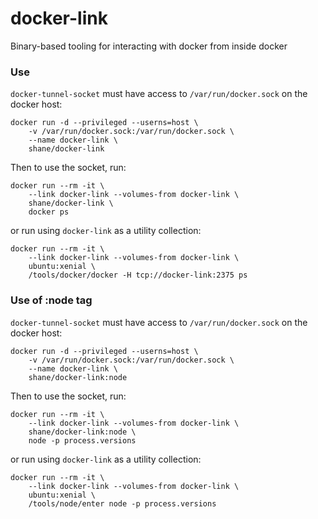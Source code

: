 # docker-link

Binary-based tooling for interacting with docker from inside docker

### Use

`docker-tunnel-socket` must have access to `/var/run/docker.sock` on the docker host:

    docker run -d --privileged --userns=host \
        -v /var/run/docker.sock:/var/run/docker.sock \
        --name docker-link \
        shane/docker-link

Then to use the socket, run:

    docker run --rm -it \
        --link docker-link --volumes-from docker-link \
        shane/docker-link \
        docker ps

or run using `docker-link` as a utility collection:

    docker run --rm -it \
        --link docker-link --volumes-from docker-link \
        ubuntu:xenial \
        /tools/docker/docker -H tcp://docker-link:2375 ps

### Use of :node tag

`docker-tunnel-socket` must have access to `/var/run/docker.sock` on the docker host:

    docker run -d --privileged --userns=host \
        -v /var/run/docker.sock:/var/run/docker.sock \
        --name docker-link \
        shane/docker-link:node

Then to use the socket, run:

    docker run --rm -it \
        --link docker-link --volumes-from docker-link \
        shane/docker-link:node \
        node -p process.versions

or run using `docker-link` as a utility collection:

    docker run --rm -it \
        --link docker-link --volumes-from docker-link \
        ubuntu:xenial \
        /tools/node/enter node -p process.versions
